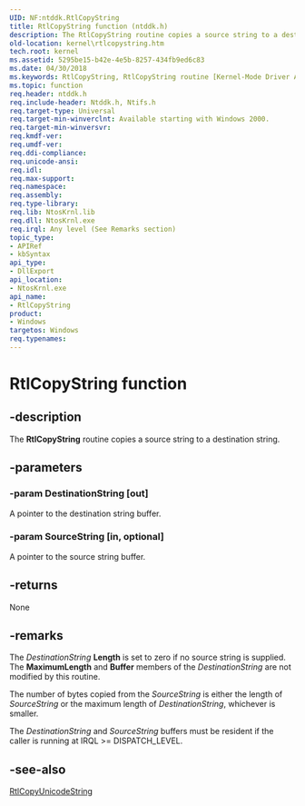 ```yaml
---
UID: NF:ntddk.RtlCopyString
title: RtlCopyString function (ntddk.h)
description: The RtlCopyString routine copies a source string to a destination string.
old-location: kernel\rtlcopystring.htm
tech.root: kernel
ms.assetid: 5295be15-b42e-4e5b-8257-434fb9ed6c83
ms.date: 04/30/2018
ms.keywords: RtlCopyString, RtlCopyString routine [Kernel-Mode Driver Architecture], k109_c68983f1-ec02-405f-a3a6-d1f3884fe303.xml, kernel.rtlcopystring, ntddk/RtlCopyString
ms.topic: function
req.header: ntddk.h
req.include-header: Ntddk.h, Ntifs.h
req.target-type: Universal
req.target-min-winverclnt: Available starting with Windows 2000.
req.target-min-winversvr: 
req.kmdf-ver: 
req.umdf-ver: 
req.ddi-compliance: 
req.unicode-ansi: 
req.idl: 
req.max-support: 
req.namespace: 
req.assembly: 
req.type-library: 
req.lib: NtosKrnl.lib
req.dll: NtosKrnl.exe
req.irql: Any level (See Remarks section)
topic_type:
- APIRef
- kbSyntax
api_type:
- DllExport
api_location:
- NtosKrnl.exe
api_name:
- RtlCopyString
product:
- Windows
targetos: Windows
req.typenames: 
---
```


# RtlCopyString function


## -description


The <b>RtlCopyString</b> routine copies a source string to a destination string.


## -parameters




### -param DestinationString [out]

A pointer to the destination string buffer. 


### -param SourceString [in, optional]

A pointer to the source string buffer. 


## -returns



None




## -remarks



The<i> DestinationString </i><b>Length</b> is set to zero if no source string is supplied. The <b>MaximumLength</b> and <b>Buffer</b> members of the <i>DestinationString</i> are not modified by this routine.

The number of bytes copied from the <i>SourceString</i> is either the length of <i>SourceString</i> or the maximum length of <i>DestinationString</i>, whichever is smaller. 

The <i>DestinationString</i> and <i>SourceString</i> buffers must be resident if the caller is running at IRQL >= DISPATCH_LEVEL.




## -see-also




<a href="https://msdn.microsoft.com/library/windows/hardware/ff561817">RtlCopyUnicodeString</a>
 

 

